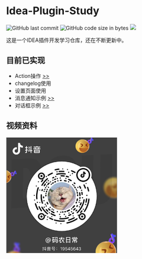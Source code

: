 # Idea-Plugin-Study

![GitHub last commit](https://img.shields.io/github/last-commit/zhouyi-up/Idea-plugin)
![GitHub code size in bytes](https://img.shields.io/github/languages/code-size/zhouyi-up/Idea-plugin)
![](https://img.shields.io/badge/JDK-17-blue)


这是一个IDEA插件开发学习仓库，还在不断更新中。

## 目前已实现

- Action操作 [>>](doc/操作Action.md)
- changelog使用
- 设置页面使用
- 消息通知示例 [>>](doc/消息通知.md)
- 对话框示例 [>>](doc/对话框.md)

## 视频资料

<img src="doc/assets/douyin.png" style="width:300px" alt="抖音码"/>

